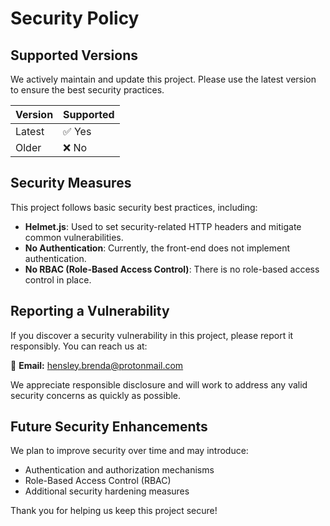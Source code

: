 # Security Policy

## Supported Versions

We actively maintain and update this project. Please use the latest version to ensure the best security practices.

| Version | Supported          |
|---------|------------------|
| Latest  | ✅ Yes          |
| Older   | ❌ No           |

## Security Measures

This project follows basic security best practices, including:

- **Helmet.js**: Used to set security-related HTTP headers and mitigate common vulnerabilities.
- **No Authentication**: Currently, the front-end does not implement authentication.
- **No RBAC (Role-Based Access Control)**: There is no role-based access control in place.

## Reporting a Vulnerability

If you discover a security vulnerability in this project, please report it responsibly. You can reach us at:

📧 **Email:** [hensley.brenda@protonmail.com](mailto:hensley.brenda@protonmail.com)  

We appreciate responsible disclosure and will work to address any valid security concerns as quickly as possible.

## Future Security Enhancements

We plan to improve security over time and may introduce:

- Authentication and authorization mechanisms
- Role-Based Access Control (RBAC)
- Additional security hardening measures

Thank you for helping us keep this project secure!

